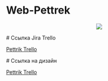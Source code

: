 # Web-Pettrek
<p align="center">
      <img src="https://ibb.co/R4JDkSXV">
</p>
# Ссылка Jira Trello
<p>
  <a href="https://trello.com/b/tXsOJZS6/pettrek">Pettrik Trello</a>
</p>
 # Ссылка на дизайн
 <p>
  <a href="https://www.figma.com/design/6HmkzsrJS5I2WqiOIT5bnp/Pettrek?node-id=0-1&p=f">Pettrik Trello</a>
</p>
